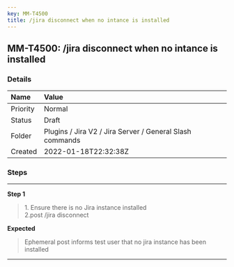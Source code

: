 ```yaml
---
key: MM-T4500
title: /jira disconnect when no intance is installed
---
```


## MM-T4500: /jira disconnect when no intance is installed

### Details

| Name     | Value                                                    |
| :------- | :------------------------------------------------------- |
| Priority | Normal                                                   |
| Status   | Draft                                                    |
| Folder   | Plugins / Jira V2 / Jira Server / General Slash commands |
| Created  | 2022-01-18T22:32:38Z                                     |

### Steps

<hr/>

**Step 1**

> <article>1. Ensure there is no Jira instance installed<br />2.post /jira disconnect</article>

**Expected**

> <article>Ephemeral post informs test user that no jira instance has been installed</article>

<hr/>
